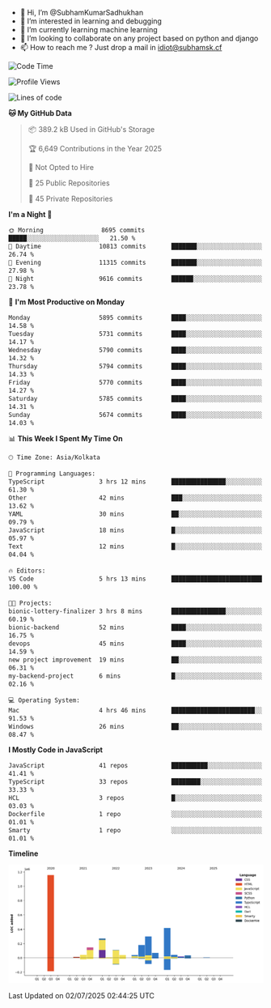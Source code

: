 - 👋 Hi, I’m @SubhamKumarSadhukhan
- 👀 I’m interested in learning and debugging
- 🌱 I’m currently learning machine learning
- 💞️ I’m looking to collaborate on any project based on python and django
- 📫 How to reach me ?
      Just drop a mail in idiot@subhamsk.cf

<!---
SubhamKumarSadhukhan/SubhamKumarSadhukhan is a ✨ special ✨ repository because its `README.md` (this file) appears on your GitHub profile.
You can click the Preview link to take a look at your changes.
--->


<!--START_SECTION:waka-->
![Code Time](http://img.shields.io/badge/Code%20Time-2%2C976%20hrs%2045%20mins-blue)

![Profile Views](http://img.shields.io/badge/Profile%20Views-1-blue)

![Lines of code](https://img.shields.io/badge/From%20Hello%20World%20I%27ve%20Written-2.9%20million%20lines%20of%20code-blue)

**🐱 My GitHub Data** 

> 📦 389.2 kB Used in GitHub's Storage 
 > 
> 🏆 6,649 Contributions in the Year 2025
 > 
> 🚫 Not Opted to Hire
 > 
> 📜 25 Public Repositories 
 > 
> 🔑 45 Private Repositories 
 > 
**I'm a Night 🦉** 

```text
🌞 Morning                8695 commits        █████░░░░░░░░░░░░░░░░░░░░   21.50 % 
🌆 Daytime                10813 commits       ███████░░░░░░░░░░░░░░░░░░   26.74 % 
🌃 Evening                11315 commits       ███████░░░░░░░░░░░░░░░░░░   27.98 % 
🌙 Night                  9616 commits        ██████░░░░░░░░░░░░░░░░░░░   23.78 % 
```
📅 **I'm Most Productive on Monday** 

```text
Monday                   5895 commits        ████░░░░░░░░░░░░░░░░░░░░░   14.58 % 
Tuesday                  5731 commits        ████░░░░░░░░░░░░░░░░░░░░░   14.17 % 
Wednesday                5790 commits        ████░░░░░░░░░░░░░░░░░░░░░   14.32 % 
Thursday                 5794 commits        ████░░░░░░░░░░░░░░░░░░░░░   14.33 % 
Friday                   5770 commits        ████░░░░░░░░░░░░░░░░░░░░░   14.27 % 
Saturday                 5785 commits        ████░░░░░░░░░░░░░░░░░░░░░   14.31 % 
Sunday                   5674 commits        ████░░░░░░░░░░░░░░░░░░░░░   14.03 % 
```


📊 **This Week I Spent My Time On** 

```text
🕑︎ Time Zone: Asia/Kolkata

💬 Programming Languages: 
TypeScript               3 hrs 12 mins       ███████████████░░░░░░░░░░   61.30 % 
Other                    42 mins             ███░░░░░░░░░░░░░░░░░░░░░░   13.62 % 
YAML                     30 mins             ██░░░░░░░░░░░░░░░░░░░░░░░   09.79 % 
JavaScript               18 mins             █░░░░░░░░░░░░░░░░░░░░░░░░   05.97 % 
Text                     12 mins             █░░░░░░░░░░░░░░░░░░░░░░░░   04.04 % 

🔥 Editors: 
VS Code                  5 hrs 13 mins       █████████████████████████   100.00 % 

🐱‍💻 Projects: 
bionic-lottery-finalizer 3 hrs 8 mins        ███████████████░░░░░░░░░░   60.19 % 
bionic-backend           52 mins             ████░░░░░░░░░░░░░░░░░░░░░   16.75 % 
devops                   45 mins             ████░░░░░░░░░░░░░░░░░░░░░   14.59 % 
new project improvement  19 mins             ██░░░░░░░░░░░░░░░░░░░░░░░   06.31 % 
my-backend-project       6 mins              █░░░░░░░░░░░░░░░░░░░░░░░░   02.16 % 

💻 Operating System: 
Mac                      4 hrs 46 mins       ███████████████████████░░   91.53 % 
Windows                  26 mins             ██░░░░░░░░░░░░░░░░░░░░░░░   08.47 % 
```

**I Mostly Code in JavaScript** 

```text
JavaScript               41 repos            ██████████░░░░░░░░░░░░░░░   41.41 % 
TypeScript               33 repos            ████████░░░░░░░░░░░░░░░░░   33.33 % 
HCL                      3 repos             █░░░░░░░░░░░░░░░░░░░░░░░░   03.03 % 
Dockerfile               1 repo              ░░░░░░░░░░░░░░░░░░░░░░░░░   01.01 % 
Smarty                   1 repo              ░░░░░░░░░░░░░░░░░░░░░░░░░   01.01 % 
```



**Timeline**

![Lines of Code chart](https://raw.githubusercontent.com/SubhamKumarSadhukhan/SubhamKumarSadhukhan/main/assets/bar_graph.png)


 Last Updated on 02/07/2025 02:44:25 UTC
<!--END_SECTION:waka-->
